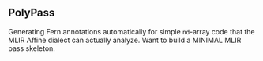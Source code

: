 ## PolyPass

Generating Fern annotations automatically for simple ```nd```-array code that the MLIR Affine dialect can actually analyze.
Want to build a MINIMAL MLIR pass skeleton.